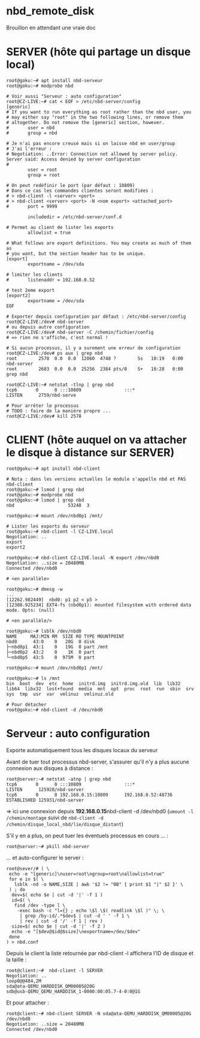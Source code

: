 # nbd_remote_disk

Brouillon en attendant une vraie doc

# SERVER (hôte qui partage un disque local)
	root@goku:~# apt install nbd-serveur
	root@goku:~# modprobe nbd

	# Voir aussi "Serveur : auto configuration"
	root@CZ-LIVE:~# cat < EOF > /etc/nbd-server/config
	[generic]
	# If you want to run everything as root rather than the nbd user, you
	# may either say "root" in the two following lines, or remove them
	# altogether. Do not remove the [generic] section, however.
	#       user = nbd
	#       group = nbd

	# Je n'ai pas encore creusé mais si on laisse nbd en user/group
	# J'ai l'erreur :
	# Negotiation: ..Error: Connection not allowed by server policy. Server said: Access denied by server configuration
	#
			user = root
			group = root

	# On peut redéfinir le port (par défaut : 10809)
	# Dans ce cas les commandes clientes seront modifiées :
	# >	nbd-client -l <server> <port>
	# >	nbd-client <server> <port> -N <nom export> <attached_port>
	#       port = 9999

			includedir = /etc/nbd-server/conf.d

	# Permet au client de lister les exports
			allowlist = true

	# What follows are export definitions. You may create as much of them as
	# you want, but the section header has to be unique.
	[export]
			exportname = /dev/sda

	# limiter les clients
	#       listenaddr = 192.168.0.52

	# test 2eme export
	[export2]
			exportname = /dev/sda
	EOF

	# Exporter depuis configuration par défaut : /etc/nbd-server/config
	root@CZ-LIVE:/dev# nbd-server
	# ou depuis autre configuration
	root@CZ-LIVE:/dev# nbd-server -C /chemin/fichier/config
	# => rien ne s'affiche, c'est normal !

	# Si aucun processus, il y a surement une erreur de configuration
	root@CZ-LIVE:/dev# ps aux | grep nbd
	root        2578  0.0  0.0  12060  4748 ?        Ss   10:19   0:00 nbd-server
	root        2603  0.0  0.0  25256  2384 pts/0    S+   10:28   0:00 grep nbd

	root@CZ-LIVE:~# netstat -tlnp | grep nbd
	tcp6       0      0 :::10809                :::*                    LISTEN      2759/nbd-serve

	# Pour arrêter le processus
	# TODO : faire de la manière propre ...
	root@CZ-LIVE:/dev# kill 2578



# CLIENT (hôte auquel on va attacher le disque à distance sur SERVER)

	root@goku:~# apt install nbd-client

	# Nota : dans les versions actuelles le module s'appelle nbd et PAS nbd-client
	root@goku:~# lsmod | grep nbd
	root@goku:~# modprobe nbd
	root@goku:~# lsmod | grep nbd
	nbd                    53248  3

	root@goku:~# mount /dev/nbd0p1 /mnt/

	# Lister les exports du serveur
	root@goku:~# nbd-client -l CZ-LIVE.local
	Negotiation: ..
	export
	export2

	root@goku:~# nbd-client CZ-LIVE.local -N export /dev/nbd0
	Negotiation: ..size = 20480MB
	Connected /dev/nbd0

	# <en parallèle>

	root@goku:~# dmesg -w
	...
	[12262.982449]  nbd0: p1 p2 < p5 >
	[12308.925234] EXT4-fs (nbd0p1): mounted filesystem with ordered data mode. Opts: (null)

	# <en parallèle/>

	root@goku:~# lsblk /dev/nbd0
	NAME     MAJ:MIN RM  SIZE RO TYPE MOUNTPOINT
	nbd0      43:0    0   20G  0 disk 
	├─nbd0p1  43:1    0   19G  0 part /mnt
	├─nbd0p2  43:2    0    1K  0 part 
	└─nbd0p5  43:5    0  975M  0 part

	root@goku:~# mount /dev/nbd0p1 /mnt/

	root@goku:~# ls /mnt
	bin  boot  dev	etc  home  initrd.img  initrd.img.old  lib  lib32  lib64  libx32  lost+found  media  mnt  opt  proc  root  run	sbin  srv  sys	tmp  usr  var  vmlinuz	vmlinuz.old

	# Pour détacher
	root@goku:~# nbd-client -d /dev/nbd0
	
# Serveur : auto configuration
Exporte automatiquement tous les disques locaux du serveur

Avant de tuer tout processus nbd-server, s'assurer qu'il n'y a plus aucune connexion aux disques à distance :

	root@server:~# netstat -atnp | grep nbd
	tcp6       0      0 :::10809                :::*                    LISTEN      125928/nbd-server   
	tcp6       0      0 192.168.0.15:10809      192.168.0.52:48736      ESTABLISHED 125931/nbd-server

=> ici une connexion depuis **192.168.0.15**nbd-client -d /dev/nbd0 (```umount -l /chemin/montage``` suivi de ```nbd-client -d /chemin/disque_local_nbd/lie/disque_distant```)

S'il y en a plus, on peut tuer les éventuels processus en cours ... :

	root@server:~# pkill nbd-server

... et auto-configurer le server :

	root@sever/# ( \
	 echo -e "[generic]\nuser=root\ngroup=root\nallowlist=true"
	 for e in $( \
	   lsblk -nd -o NAME,SIZE | awk '$2 != "0B" { print $1 "|" $2 }' \
	 ) ; do
	  dev=$( echo $e | cut -d '|' -f 1 )
	  id=$( \
	   find /dev -type l \
		-exec bash -c "l={} ; echo \$l \$( readlink \$l )" \; \
		 | grep /by-id/.*$dev$ | cut -d ' ' -f 1 \
		 | rev | cut -d '/' -f 1 | rev )
	  size=$( echo $e | cut -d '|' -f 2 )
	  echo -e "[$dev@$id@$size]\nexportname=/dev/$dev"
	 done
	) > nbd.conf

Depuis le client la liste retournée par nbd-client -l affichera l'ID de disque et la taille :

	root@client:~# 	nbd-client -l SERVER
	Negotiation: ..
	loop0@@484,2M
	sda@ata-QEMU_HARDDISK_QM00005@20G
	sdb@usb-QEMU_QEMU_HARDDISK_1-0000:00:05.7-4-0:0@1G

Et pour attacher :

	root@client:~# nbd-client SERVER -N sda@ata-QEMU_HARDDISK_QM00005@20G /dev/nbd0
	Negotiation: ..size = 20480MB
	Connected /dev/nbd0




